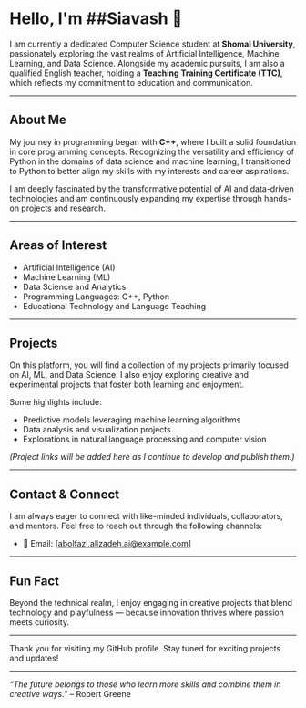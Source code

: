# Hello, I'm ##Siavash 👋

I am currently a dedicated Computer Science student at **Shomal University**, passionately exploring the vast realms of Artificial Intelligence, Machine Learning, and Data Science. Alongside my academic pursuits, I am also a qualified English teacher, holding a **Teaching Training Certificate (TTC)**, which reflects my commitment to education and communication.

---

## About Me

My journey in programming began with **C++**, where I built a solid foundation in core programming concepts. Recognizing the versatility and efficiency of Python in the domains of data science and machine learning, I transitioned to Python to better align my skills with my interests and career aspirations.

I am deeply fascinated by the transformative potential of AI and data-driven technologies and am continuously expanding my expertise through hands-on projects and research.

---

## Areas of Interest

- Artificial Intelligence (AI)  
- Machine Learning (ML)  
- Data Science and Analytics  
- Programming Languages: C++, Python  
- Educational Technology and Language Teaching  

---

## Projects

On this platform, you will find a collection of my projects primarily focused on AI, ML, and Data Science. I also enjoy exploring creative and experimental projects that foster both learning and enjoyment.

Some highlights include:

- Predictive models leveraging machine learning algorithms  
- Data analysis and visualization projects  
- Explorations in natural language processing and computer vision  

*(Project links will be added here as I continue to develop and publish them.)*

---

## Contact & Connect

I am always eager to connect with like-minded individuals, collaborators, and mentors. Feel free to reach out through the following channels:

- 📧 Email: [abolfazl.alizadeh.ai@example.com]  

  

---

## Fun Fact

Beyond the technical realm, I enjoy engaging in creative projects that blend technology and playfulness — because innovation thrives where passion meets curiosity.

---

Thank you for visiting my GitHub profile. Stay tuned for exciting projects and updates!

---

*“The future belongs to those who learn more skills and combine them in creative ways.”* – Robert Greene

<!--
**Siavashc/Siavashc** is a ✨ _special_ ✨ repository because its `README.md` (this file) appears on your GitHub profile.

Here are some ideas to get you started:

- 🔭 I’m currently working on ...
- 🌱 I’m currently learning ...
- 👯 I’m looking to collaborate on ...
- 🤔 I’m looking for help with ...
- 💬 Ask me about ...
- 📫 How to reach me: ...
- 😄 Pronouns: ...
- ⚡ Fun fact: ...
-->
